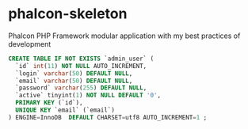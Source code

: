 phalcon-skeleton
================

Phalcon PHP Framework modular application with my best practices of development

```sql
CREATE TABLE IF NOT EXISTS `admin_user` (
  `id` int(11) NOT NULL AUTO_INCREMENT,
  `login` varchar(50) DEFAULT NULL,
  `email` varchar(50) DEFAULT NULL,
  `password` varchar(255) DEFAULT NULL,
  `active` tinyint(1) NOT NULL DEFAULT '0',
  PRIMARY KEY (`id`),
  UNIQUE KEY `email` (`email`)
) ENGINE=InnoDB  DEFAULT CHARSET=utf8 AUTO_INCREMENT=1 ;
```
